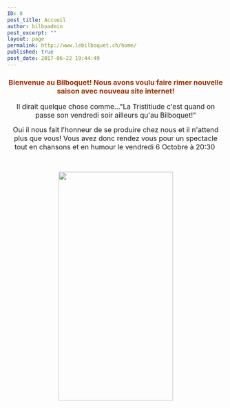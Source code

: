 ```yaml
---
ID: 8
post_title: Accueil
author: bilboadmin
post_excerpt: ""
layout: page
permalink: http://www.lebilboquet.ch/home/
published: true
post_date: 2017-06-22 19:44:49
---
```

<h3 style="text-align: center;"><strong><span style="color: #993300;">Bienvenue au Bilboquet! Nous avons voulu faire rimer nouvelle saison avec nouveau site internet!</span></strong></h3>
<p style="text-align: center;"><span style="font-size: 1rem;">Il dirait quelque chose comme..."La Tristitiude c'est quand on passe son vendredi soir ailleurs qu'au Bilboquet!" </span></p>
<p style="text-align: center;"><span style="font-size: 1rem;">Oui il nous fait l'honneur de se produire chez nous et il n'attend plus que vous! Vous avez donc rendez vous pour un spectacle tout en chansons et en humour le vendredi 6 Octobre à 20:30 </span></p>
<p style="text-align: center;"><span style="font-size: 1rem;"> </span></p>
<p style="text-align: center;"><img class="alignnone wp-image-53 " style="font-size: 1rem;" src="http://www.lebilboquet.ch/wp-content/uploads/2017/06/2.Oldelaf-150x300.jpg" alt="" width="266" height="532" /></p>
&nbsp;